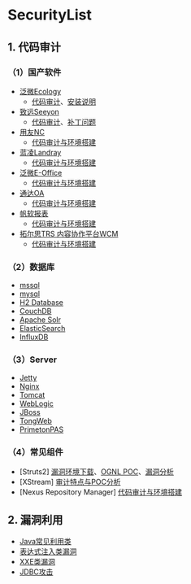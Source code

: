 # SecurityList

## 1. 代码审计

### （1）国产软件

* [泛微Ecology](Java_OA)
  * [代码审计](Java_OA/EcologyAudit.md)、[安装说明](Java_OA/Ecology9_install.md)
* [致远Seeyon](Java_OA)
  * [代码审计](Java_OA/SeeyonAudit.md)、[补丁问题](Java_OA/Seeyon_clazzDecompile.md)
* [用友NC](Java_OA)
  * [代码审计与环境搭建](Java_OA/yongyou_NC_Audit.md)
* [蓝凌Landray](Java_OA)
  * [代码审计与环境搭建](Java_OA/LandrayEkpAudit.md)
* [泛微E-Office](Other_OA)
  * [代码审计与环境搭建](Other_OA/%E6%B3%9B%E5%BE%AEE-Office.md)
* [通达OA](Other_OA)
  * [代码审计与环境搭建](Other_OA/%E9%80%9A%E8%BE%BEOA.md)
* [帆软报表](Java_OA)
  * [代码审计与环境搭建](Java_OA/FineReportAudit.md)
* [拓尔思TRS 内容协作平台WCM](Java_OA)
  * [代码审计与环境搭建](Java_OA/WCM_Audit.md)

### （2）数据库

* [mssql](Database/mssql.md)
* [mysql](Database/mysql.md)
* [H2 Database](Database/H2%20Database.md)
* [CouchDB](Database/CouchDB.md)
* [Apache Solr](Database/Apache%20Solr.md)
* [ElasticSearch](Database/ElasticSearch.md)
* [InfluxDB](Database/InfluxDB.md)

### （3）Server

* [Jetty](Server/Jetty.md)
* [Nginx](Server/Nginx.md)
* [Tomcat](Server/Tomcat.md)
* [WebLogic](Server/Weblogic.md)
* [JBoss](Server/Jboss.md)
* [TongWeb](Server/TongWeb.md)
* [PrimetonPAS](Server/PrimetonPASAudit.md)

### （4）常见组件

* [Struts2]
[漏洞环境下载](https://github.com/ax1sX/SecurityList/tree/main/Struts2/demo)、[OGNL POC](Struts2/POC%E8%A7%A3%E6%9E%90.md)、[漏洞分析](Struts2/Struts2%E6%BC%8F%E6%B4%9E%E5%88%86%E6%9E%90.md)
* [XStream]
[审计特点与POC分析](Java_OA/xstream.md)
* [Nexus Repository Manager]
[代码审计与环境搭建](Java_OA/Nexus%20Repository%20Manager%20Audit.md)

## 2. 漏洞利用

* [Java常见利用类](JavaVulType/%E5%B8%B8%E8%A7%81%E5%88%A9%E7%94%A8%E7%B1%BB.md)
* [表达式注入类漏洞](JavaVulType/Expression.md)
* [XXE类漏洞](JavaVulType/XXE.md)
* [JDBC攻击](JavaVulType/JDBC.md)
